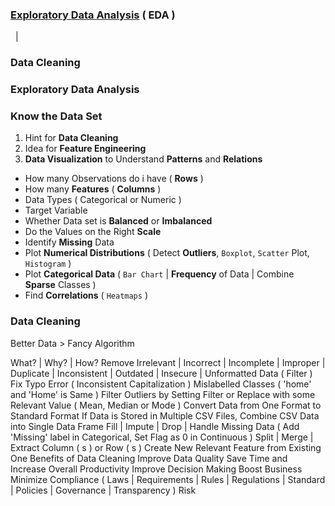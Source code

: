 <h3><a href='#eda'>Exploratory Data Analysis</a> ( EDA )</h3>&nbsp; |&nbsp; <h3><a name='#clean'>Data Cleaning</a></h3>

<h3 name='eda'>Exploratory Data Analysis</h3>

### Know the Data Set 

1. Hint for **Data Cleaning**
2. Idea for **Feature Engineering**
3. **Data Visualization** to Understand **Patterns** and **Relations**

- How many Observations do i have ( **Rows** )
- How many **Features** ( **Columns** )
- Data Types ( Categorical or Numeric )
- Target Variable 
- Whether Data set is **Balanced** or **Imbalanced**
- Do the Values on the Right **Scale**
- Identify **Missing** Data 
- Plot **Numerical Distributions** ( Detect **Outliers**, `Boxplot`, `Scatter` Plot, `Histogram` )
- Plot **Categorical Data** ( `Bar Chart` | **Frequency** of Data | Combine **Sparse** Classes ) 
- Find **Correlations** ( `Heatmaps` )

<h3 name='clean'>Data Cleaning</h3>

Better Data > Fancy Algorithm

What? | Why? | How?
Remove Irrelevant | Incorrect | Incomplete | Improper | Duplicate | Inconsistent | Outdated | Insecure | Unformatted Data ( Filter )
Fix Typo Error ( Inconsistent Capitalization ) Mislabelled Classes ( 'home' and 'Home' is Same )
Filter Outliers by Setting Filter or Replace with some Relevant Value ( Mean, Median or Mode )
Convert Data from One Format to Standard Format
If Data is Stored in Multiple CSV Files, Combine CSV Data into Single Data Frame
Fill | Impute | Drop | Handle Missing Data ( Add 'Missing' label in Categorical, Set Flag as 0 in Continuous )
Split | Merge | Extract Column ( s ) or Row ( s )
Create New Relevant Feature from Existing One
Benefits of Data Cleaning
Improve Data Quality
Save Time and Increase Overall Productivity
Improve Decision Making
Boost Business
Minimize Compliance ( Laws | Requirements | Rules | Regulations | Standard | Policies | Governance | Transparency ) Risk
